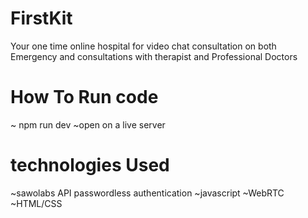 # FirstKit
Your one time online hospital for video chat consultation on both Emergency and consultations with therapist and Professional Doctors

# How To Run code
~ npm run dev
~open on a live server

# technologies Used
~sawolabs API passwordless authentication
~javascript
~WebRTC
~HTML/CSS
